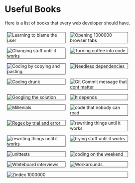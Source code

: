 # Useful Books

Here is a list of books that every web developer should have.

<section style="display: flex; 
            flex-direction: row;
            flex-wrap: wrap;
            justify-content: flex-start;
            align-items: flex-start;
            margin-bottom: 2rem;
            max-width: 80%;">

<img alt="Learning to blame the user" src="../orly/blaming.jpg" style="flex-basis:30%; flex-grow:1; flex-shrink:0; height: auto; margin:0.5rem; outline:1px solid #333" />

<img alt="Opening 1000000 browser tabs" src="../orly/browsertabs.jpg" style="flex-basis:30%; flex-grow:1; flex-shrink:0; height: auto; margin:0.5rem; outline:1px solid #333" />

<img alt="Changing stuff until it works" src="../orly/changingstuff.jpg" style="flex-basis:30%; flex-grow:1; flex-shrink:0; height: auto; margin:0.5rem; outline:1px solid #333" />

<img alt="Turning coffee into code" src="../orly/coffee.jpg" style="flex-basis:30%; flex-grow:1; flex-shrink:0; height: auto; margin:0.5rem; outline:1px solid #333" />

<img alt="Coding by copying and pasting" src="../orly/copypaste.jpg" style="flex-basis:30%; flex-grow:1; flex-shrink:0; height: auto; margin:0.5rem; outline:1px solid #333" />

<img alt="Needless dependencies" src="../orly/dependecies.jpg" style="flex-basis:30%; flex-grow:1; flex-shrink:0; height: auto; margin:0.5rem; outline:1px solid #333" />

<img alt="Coding drunk" src="../orly/drunk.jpg" style="flex-basis:30%; flex-grow:1; flex-shrink:0; height: auto; margin:0.5rem; outline:1px solid #333" />

<img alt="Git Commit message that dont matter" src="../orly/gitcommit.jpg" style="flex-basis:30%; flex-grow:1; flex-shrink:0; height: auto; margin:0.5rem; outline:1px solid #333" />

<img alt="Googling the solution" src="../orly/googling.jpg" style="flex-basis:30%; flex-grow:1; flex-shrink:0; height: auto; margin:0.5rem; outline:1px solid #333" />

<img alt="It depends" src="../orly/itdepends.jpg" style="flex-basis:30%; flex-grow:1; flex-shrink:0; height: auto; margin:0.5rem; outline:1px solid #333" />

<img alt="Millenials" src="../orly/millenials.png" style="flex-basis:30%; flex-grow:1; flex-shrink:0; height: auto; margin:0.5rem; outline:1px solid #333" />

<img alt="code that nobody can read" src="../orly/nobodycanread.jpg" style="flex-basis:30%; flex-grow:1; flex-shrink:0; height: auto; margin:0.5rem; outline:1px solid #333" />

<img alt="Regex by trial and error" src="../orly/regex.jpg" style="flex-basis:30%; flex-grow:1; flex-shrink:0; height: auto; margin:0.5rem; outline:1px solid #333" />

<img alt="rewriting things until it works" src="../orly/rewriting.jpg" style="flex-basis:30%; flex-grow:1; flex-shrink:0; height: auto; margin:0.5rem; outline:1px solid #333" />

<img alt="rewriting things until it works" src="../orly/security.jpg" style="flex-basis:30%; flex-grow:1; flex-shrink:0; height: auto; margin:0.5rem; outline:1px solid #333" />

<img alt="trying stuff until it works" src="../orly/tryingstuff.jpg" style="flex-basis:30%; flex-grow:1; flex-shrink:0; height: auto; margin:0.5rem; outline:1px solid #333" />

<img alt="unittests" src="../orly/unittests.jpg" style="flex-basis:30%; flex-grow:1; flex-shrink:0; height: auto; margin:0.5rem; outline:1px solid #333" />

<img alt="coding on the weekend" src="../orly/weekend.jpg" style="flex-basis:30%; flex-grow:1; flex-shrink:0; height: auto; margin:0.5rem; outline:1px solid #333" />

<img alt="Whiteboard interviews" src="../orly/whiteboard.jpg" style="flex-basis:30%; flex-grow:1; flex-shrink:0; height: auto; margin:0.5rem; outline:1px solid #333" />

<img alt="Workarounds" src="../orly/workarounds.jpg" style="flex-basis:30%; flex-grow:1; flex-shrink:0; height: auto; margin:0.5rem; outline:1px solid #333" />

<img alt="Zindex 1000000" src="../orly/zindex.jpg" style="flex-basis:30%; flex-grow:1; flex-shrink:0; height: auto; margin:0.5rem; outline:1px solid #333" />

</section>